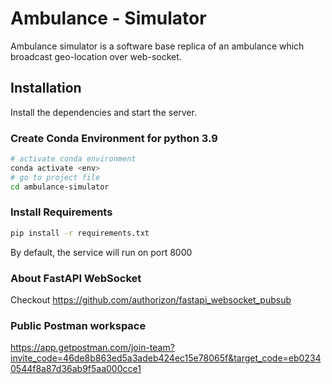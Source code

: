 
# Ambulance - Simulator

Ambulance simulator is a software base replica of an ambulance which broadcast geo-location over web-socket.

## Installation

Install the dependencies and start the server.

### Create Conda Environment for python 3.9
```sh
# activate conda environment
conda activate <env>
# go to project file
cd ambulance-simulator
```

### Install Requirements
```sh
pip install -r requirements.txt
```
By default, the service will run on port 8000

### About FastAPI WebSocket
Checkout https://github.com/authorizon/fastapi_websocket_pubsub

### Public Postman workspace
https://app.getpostman.com/join-team?invite_code=46de8b863ed5a3adeb424ec15e78065f&target_code=eb02340544f8a87d36ab9f5aa000cce1